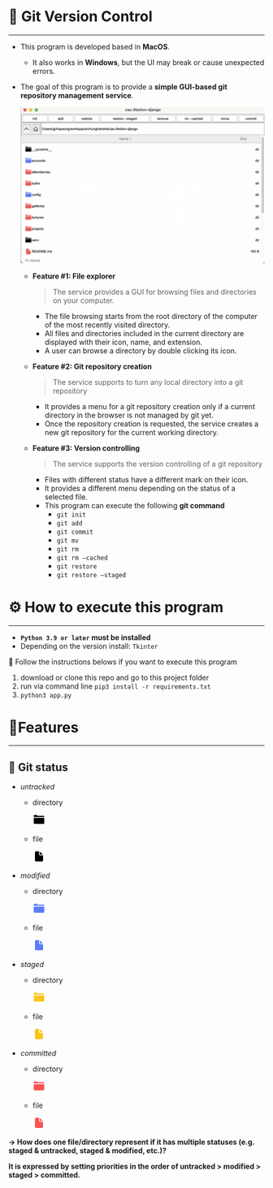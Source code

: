 # 📌 Git Version Control

---

- This program is developed based in **MacOS**.
    - It also works in **Windows**, but the UI may break or cause unexpected errors.
- The goal of this program is to provide a **simple GUI-based git repository management service**.
    
    ![example.png](/readme_png/example.png)
    
    - **Feature #1: File explorer**
        
        > The service provides a GUI for browsing files and directories on your computer.
        > 
        - The file browsing starts from the root directory of the computer of the most recently visited directory.
        - All files and directories included in the current directory are displayed with their icon, name, and extension.
        - A user can browse a directory by double clicking its icon.
    - **Feature #2: Git repository creation**
        
        > The service supports to turn any local directory into a git repository
        > 
        - It provides a menu for a git repository creation only if a current directory in the browser is not managed by git yet.
        - Once the repository creation is requested, the service creates a new git repository for the current working directory.
    - **Feature #3: Version controlling**
        
        > The service supports the version controlling of a git repository
        > 
        - Files with different status have a different mark on their icon.
        - It provides a different menu depending on the status of a selected file.
        - This program can execute the following **git command**
            - `git init`
            - `git add`
            - `git commit`
            - `git mv`
            - `git rm`
            - `git rm —cached`
            - `git restore`
            - `git restore —staged`

# ⚙️ How to execute this program

---

- **`Python 3.9 or later` must be installed**
- Depending on the version install: `Tkinter`

<aside>
📌 Follow the instructions belows if you want to execute this program

1. download or clone this repo and go to this project folder
2. run via command line `pip3 install -r requirements.txt`
3. `python3 app.py`
</aside>

# 📍Features

---

## 🚥 Git status

- *untracked*
    
    
    - directory
        
        ![untracked_folder.png](/readme_png/untracked_folder.png)
        
    
    - file
        
        ![untracked_file.png](/readme_png/untracked_file.png)
        

- *modified*
    
    
    - directory
        
        ![modified_folder.png](/readme_png/modified_folder.png)
        
    
    - file
        
        ![modified_file.png](/readme_png/modified_file.png)
        

- *staged*
    
    
    - directory
        
        ![staged_folder.png](/readme_png/staged_folder.png)
        
    
    - file
        
        ![staged_file.png](/readme_png/staged_file.png)
        

- *committed*
    
    
    - directory
        
        ![commited_folder.png](readme_png/commited_folder.png)
        
    
    - file
        
        ![commited_file.png](/readme_png/commited_file.png)
        
    

**→ How does one file/directory represent if it has multiple statuses (e.g. staged & untracked, staged & modified, etc.)?**

**It is expressed by setting priorities in the order of untracked > modified > staged > committed.**